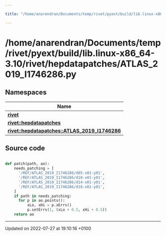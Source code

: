 ```yaml
---

title: "/home/anarendran/Documents/temp/rivet/pyext/build/lib.linux-x86_64-3.10/rivet/hepdatapatches/ATLAS_2019_I1746286.py"

---
```


# /home/anarendran/Documents/temp/rivet/pyext/build/lib.linux-x86_64-3.10/rivet/hepdatapatches/ATLAS_2019_I1746286.py



## Namespaces

| Name           |
| -------------- |
| **[rivet](http://example.org/namespaces/namespacerivet/)**  |
| **[rivet::hepdatapatches](http://example.org/namespaces/namespacerivet_1_1hepdatapatches/)**  |
| **[rivet::hepdatapatches::ATLAS_2019_I1746286](http://example.org/namespaces/namespacerivet_1_1hepdatapatches_1_1atlas__2019__i1746286/)**  |




## Source code

```python

def patch(path, ao):
    needs_patching = [ 
      '/REF/ATLAS_2019_I1746286/d05-x01-y01',
      '/REF/ATLAS_2019_I1746286/d10-x01-y01',
      '/REF/ATLAS_2019_I1746286/d14-x01-y01',
      '/REF/ATLAS_2019_I1746286/d18-x01-y01',
    ]
    if path in needs_patching:
      for p in ao.points():
          xLo, xHi = p.xErrs()
          p.setErrs(1, (xLo + 0.5, xHi + 0.5))
    return ao
```


-------------------------------

Updated on 2022-07-27 at 19:10:16 +0100
